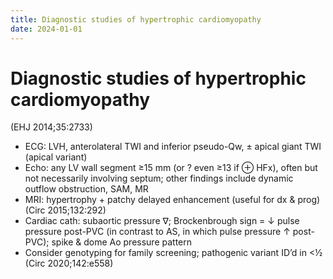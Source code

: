 ```yaml
---
title: Diagnostic studies of hypertrophic cardiomyopathy
date: 2024-01-01
---
```


# Diagnostic studies of hypertrophic cardiomyopathy

(EHJ 2014;35:2733)

- ECG: LVH, anterolateral TWI and inferior pseudo-Qw, ± apical giant TWI (apical variant)
- Echo: any LV wall segment ≥15 mm (or ? even ≥13 if ⊕ HFx), often but not necessarily involving septum; other findings include dynamic outflow obstruction, SAM, MR
- MRI: hypertrophy + patchy delayed enhancement (useful for dx & prog) (Circ 2015;132:292)
- Cardiac cath: subaortic pressure ∇; Brockenbrough sign = ↓ pulse pressure post-PVC (in contrast to AS, in which pulse pressure ↑ post-PVC); spike & dome Ao pressure pattern
- Consider genotyping for family screening; pathogenic variant ID’d in <½ (Circ 2020;142:e558)
